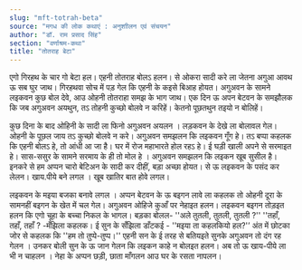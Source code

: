 ```yaml
---
slug: "mft-totrah-beta"
source: "मगध की लोक कथाएं : अनुशाीलन एवं संचयन"
author: "डॉ. राम प्रसाद सिंह"
section: "वर्णाश्रम-कथा"
title: "तोतराह बेटा"
---
```

एगो गिरहथ के चार गो बेटा हल। एहनी तोतराह बोलऽ हलन। से ओकरा सादी करे ला जेतना अगुआ आवथ ऊ सब घुर जाथ। गिरहथवा सोच में पड़ गेल कि एहनी के कइसे बिआह होयत। अगुअवन के सामने लइकवन कुछ बोल देवे, आउ ओहनी तोतराहा समझ के भाग जाथ। एक दिन ऊ अपन बेटवन के समझौलक कि जब अगुअवन अयथुन, तऽ तोहनी कुच्छो बोलवे न करिहें। केतनो पूछतथुन तइयो न बोलिहें। 

कुछ दिना के बाद ओहिनी के सादी ला फिनो अगुअवन अयलन । लड़कवन के देखे ला बोलावल गेल। ओहनी के पूछल जाय तऽ कुच्छो बोलवे न करे। अगुअवन समझलन कि लइकवन गूँग हे। तऽ बप्पा कहलक कि एहनी बोलऽ हे, तो आंधी आ जा है। घर में रोज महाभारते होल रहऽ हे। ई घड़ी खाली अपने से सरमाइत हे। सास-ससुर के सामने सरमाय के ही तो मोल हे । अगुअवन समझलन कि लइकन खूब सुसील है। इनकरे से हम अप्पन चारो बेटिअन के सादी कर दीहीं, बड़ा अच्छा होयत। से ऊ लइकवन के पसंद कर लेलन। खाय.पीये बने लगल । खूब खातिर बात होवे लगल। 
 
लइकवन के मइया बजका बनावे लगल । अप्पन बेटवन के ऊ बइगन लावे ला कहलक तो ओहनी दूरा के सामनहीं बइगन के खेत में चल गेल। अगुअवन ओहिजे कुआँ पर नेहाइत हलन। लइकवन बइगन तोड़इत हलन कि एगो चूहा के बच्चा निकल के भागल। बड़का बोलल- ''अले तुतली, तुतली, तुतली ?'' ''तहाँ, तहाँ, तहाँ ? -मँझिला कहलक। ई सुन के सँझिला डाँटकई - ''मइया ता कहलकियो हल?'’ अंत में छोटका जोर से कहलक कि ''हम तो तुप्पे-तुप्प।'' एहनी सन के ई तरह से बतियइते सुनके अगुअवन तो दंग रह गेलन । उनकर बोली सुन के ऊ जान गेलन कि लइकन काहे न बोलइत हलन। अब तो ऊ खाय-पीये ला भी न चाहलन । नेहा के अप्पन छड़ी, छाता माँगलन आउ घर के रसता नापलन।